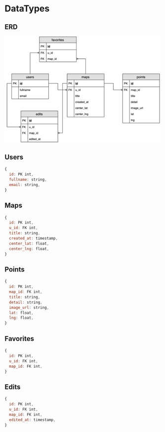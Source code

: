 # DataTypes

## ERD

![Wiki Maps Schema](./wiki_maps_erd.png "Wiki Maps Schema")

## Users

```js
{
  id: PK int,
  fullname: string,
  email: string,
}
```

## Maps

```js
{
  id: PK int,
  u_id: FK int,
  title: string,
  created_at: timestamp,
  center_lat: float,
  center_lng: float,
}
```

## Points

```js
{
  id: PK int,
  map_id: FK int,
  title: string,
  detail: string,
  image_url: string,
  lat: float,
  lng: float,
}
```

## Favorites

```js
{
  id: PK int,
  u_id: FK int,
  map_id: FK int,
}
```

## Edits

```js
{
  id: PK int,
  u_id: FK int,
  map_id: FK int,
  edited_at: timestamp,
}
```
